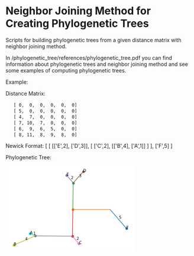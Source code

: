 Neighbor Joining Method for Creating Phylogenetic Trees
==============================

Scripts for building phylogenetic trees from a given distance matrix with neighbor joining method.

In /phylogenetic_tree/references/phylogenetic_tree.pdf you can find information about phylogenetic trees and neighbor joining method and see some examples of computing phylogenetic trees.


Example:

Distance Matrix:
 
       [ 0,  0,  0,  0,  0,  0]
       [ 5,  0,  0,  0,  0,  0]
       [ 4,  7,  0,  0,  0,  0]
       [ 7, 10,  7,  0,  0,  0]
       [ 6,  9,  6,  5,  0,  0]
       [ 8, 11,  8,  9,  8,  0]

Newick Format:
[  [  [['E',2], ['D',3]], [ ['C',2], [['B',4], ['A',1]] ]  ], ['F',5]  ]

Phylogenetic Tree:

![alt text](https://github.com/Alirezafathian/phylogenetic_tree/blob/master/fig/sample_res.png)
 
	
